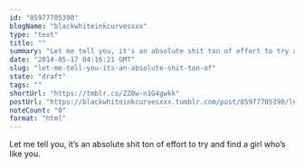 ```yaml
---
id: "85977705390"
blogName: "blackwhiteinkcurvesxxx"
type: "text"
title: ""
summary: "Let me tell you, it's an absolute shit ton of effort to try and find a girl who's like you."
date: "2014-05-17 04:16:21 GMT"
slug: "let-me-tell-you-its-an-absolute-shit-ton-of"
state: "draft"
tags: ""
shortUrl: "https://tmblr.co/ZZ0w-n1G4gwkk"
postUrl: "https://blackwhiteinkcurvesxxx.tumblr.com/post/85977705390/let-me-tell-you-its-an-absolute-shit-ton-of"
noteCount: "0"
format: "html"
---
```


Let me tell you, it’s an absolute shit ton of effort to try and find a girl who’s like you.
